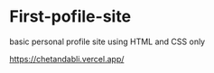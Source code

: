 # First-pofile-site
basic personal profile site using HTML and CSS only

https://chetandabli.vercel.app/
